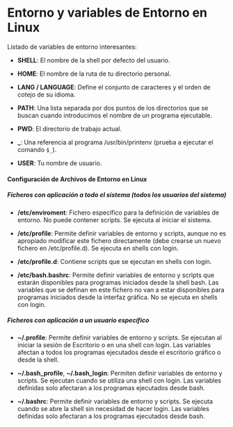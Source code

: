 
# Entorno y variables de Entorno en Linux

Listado de variables de entorno interesantes:

- **SHELL**: El nombre de la shell por defecto del usuario.

- **HOME**: El nombre de la ruta de tu directorio personal.

- **LANG / LANGUAGE**: Define el conjunto de caracteres y el orden de cotejo de su idioma.

- **PATH**: Una lista separada por dos puntos de los directorios que se buscan cuando introducimos el nombre de un programa ejecutable.

- **PWD**: El directorio de trabajo actual.

- **\_**: Una referencia al programa /usr/bin/printenv (prueba a ejecutar el comando `$_`).

- **USER**: Tu nombre de usuario.

#### Configuración de Archivos de Entorno en Linux

##### Ficheros con aplicación a todo el sistema (todos los usuarios del sistema)

- **/etc/enviroment**: Fichero específico para la definición de variables de entorno. No puede contener scripts. Se ejecuta al iniciar el sistema.

- **/etc/profile**: Permite definir variables de entorno y scripts, aunque no es apropiado modificar este fichero directamente (debe crearse un nuevo fichero en /etc/profile.d). Se ejecuta en shells con login.

- **/etc/profile.d**: Contiene scripts que se ejecutan en shells con login.

- **/etc/bash.bashrc**: Permite definir variables de entorno y scripts que estarán disponibles para programas iniciados desde la shell bash. Las variables que se definan en este fichero no van a estar disponibles para programas iniciados desde la interfaz gráfica. No se ejecuta en shells con login.

##### Ficheros con aplicación a un usuario específico

- **~/.profile**: Permite definir variables de entorno y scripts. Se ejecutan al iniciar la sesión de Escritorio o en una shell con login. Las variables afectan a todos los programas ejecutados desde el escritorio gráfico o desde la shell.

- **~/.bash_profile**, **~/.bash_login**: Permiten definir variables de entorno y scripts. Se ejecutan cuando se utiliza una shell con login. Las variables definidas solo afectaran a los programas ejecutados desde bash.

- **~/.bashrc**: Permite definir variables de entorno y scripts. Se ejecuta cuando se abre la shell sin necesidad de hacer login. Las variables definidas solo afectaran a los programas ejecutados desde bash.